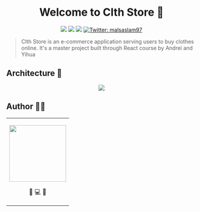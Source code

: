 <h1 align="center">Welcome to Clth Store 🏬</h1>
<p align="center">
  <img src="https://img.shields.io/badge/React-17.0.2-blue">
  <img src="https://img.shields.io/badge/React Router Dom-v5.2.0-orange">
  <img src="https://img.shields.io/badge/Node Sass-v6.0.0-brightgreen">
  <a href="https://twitter.com/malsaslam97" target="_blank">
    <img alt="Twitter: malsaslam97" src="https://img.shields.io/twitter/follow/malsaslam97.svg?style=social" />
  </a>
</p>

> Clth Store is an e-commerce application serving users to buy clothes online. It's a master project built through React course by Andrei and Yihua

## Architecture 🧮
<p align="center">
<img src="https://i.ibb.co/hynsCRS/React-Clothing-Store-Architecture-Diagram.png" />
</p>

## Author ✍🏻
<table>
  <tr>
    <td>
      <p align="center">
        <a href="https://www.linkedin.com/in/malsaslam97/"><img src="https://i.ibb.co/RSSJGgb/MyDP.jpg" width="150" height="150"/> </a>
        <p align="center">🌈 💻 📖</p>
      </p>
    </td>
    
  </tr>
</table>
